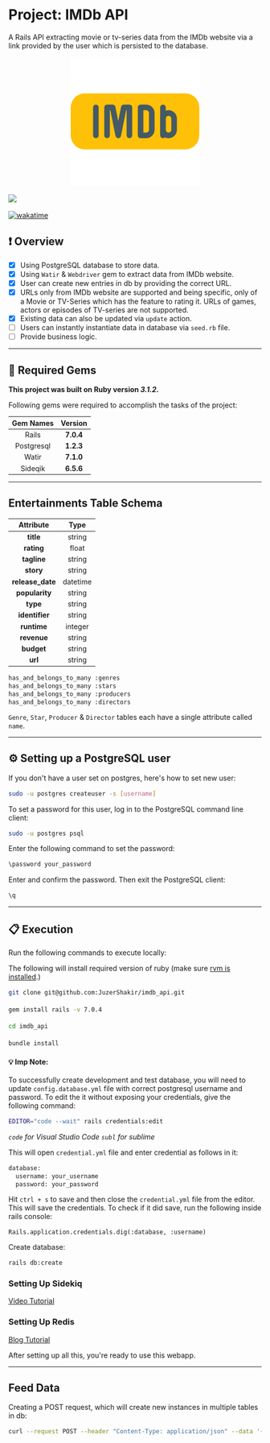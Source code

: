 # Project: IMDb API

A Rails API extracting movie or tv-series data from the IMDb website via a link provided by the user which is persisted to the database.

<div align="center">
  <img src="public/assets/project_logo.png" />
</div>

![](https://visitor-badge-reloaded.herokuapp.com/badge?page_id=juzershakir.imdb_api&color=000000&lcolor=000000&style=for-the-badge&logo=Github)

<a href="https://wakatime.com/badge/user/ccef187f-4308-4666-920d-d0a9a07d713a/project/509003f7-2b71-4958-be09-1a0d27b03a0c"><img src="https://wakatime.com/badge/user/ccef187f-4308-4666-920d-d0a9a07d713a/project/509003f7-2b71-4958-be09-1a0d27b03a0c.svg" alt="wakatime"></a>

## ❗ Overview

- [x] Using PostgreSQL database to store data.
- [x] Using `Watir` & `Webdriver` gem to extract data from IMDb website.
- [x] User can create new entries in db by providing the correct URL.
- [x] URLs only from IMDb website are supported and being specific, only of a Movie or TV-Series which has the feature to rating it. URLs of games, actors or episodes of TV-series are not supported.
- [x] Existing data can also be updated via `update` action.
- [ ] Users can instantly instantiate data in database via `seed.rb` file.
- [ ] Provide business logic.

---

## 💎 Required Gems

**This project was built on Ruby version _3.1.2_.**

Following gems were required to accomplish the tasks of the project:

| **Gem Names** | **Version** |
| :-----------: | :---------: |
|     Rails     |  **7.0.4**  |
|  Postgresql   |  **1.2.3**  |
|     Watir     |  **7.1.0**  |
|    Sideqik    |  **6.5.6**  |

---

## Entertainments Table Schema

|  **Attribute**   | **Type** |
| :--------------: | :------: |
|    **title**     |  string  |
|    **rating**    |  float   |
|   **tagline**    |  string  |
|    **story**     |  string  |
| **release_date** | datetime |
|  **popularity**  |  string  |
|     **type**     |  string  |
|  **identifier**  |  string  |
|   **runtime**    | integer  |
|   **revenue**    |  string  |
|    **budget**    |  string  |
|     **url**      |  string  |

```
has_and_belongs_to_many :genres
has_and_belongs_to_many :stars
has_and_belongs_to_many :producers
has_and_belongs_to_many :directors
```

`Genre`, `Star`, `Producer` & `Director` tables each have a single attribute called `name`.

---

## ⚙️ Setting up a PostgreSQL user

If you don't have a user set on postgres, here's how to set new user:

```bash
sudo -u postgres createuser -s [username]
```

To set a password for this user, log in to the PostgreSQL command line client:

```bash
sudo -u postgres psql
```

Enter the following command to set the password:

```bash
\password your_password
```

Enter and confirm the password. Then exit the PostgreSQL client:

```bash
\q
```

---

## 📋 Execution

Run the following commands to execute locally:

The following will install required version of ruby (make sure [rvm is installed](https://rvm.io/rvm/install).)

```bash
git clone git@github.com:JuzerShakir/imdb_api.git

gem install rails -v 7.0.4

cd imdb_api

bundle install
```

#### 💡 Imp Note:

To successfully create development and test database, you will need to update `config.database.yml` file with correct postgresql username and password.
To edit the it without exposing your credentials, give the following command:

```bash
EDITOR="code --wait" rails credentials:edit
```

_`code` for Visual Studio Code_
_`subl` for sublime_

This will open `credential.yml` file and enter credential as follows in it:

```
database:
  username: your_username
  password: your_password
```

Hit `ctrl + s` to save and then close the `credential.yml` file from the editor. This will save the credentials. To check if it did save, run the following inside rails console:

```
Rails.application.credentials.dig(:database, :username)
```

Create database:

```bash
rails db:create
```

### Setting Up Sidekiq

[Video Tutorial](https://youtu.be/aaGSh38nzq8)

### Setting Up Redis

[Blog Tutorial](https://www.digitalocean.com/community/tutorials/how-to-install-and-secure-redis-on-ubuntu-18-04)

After setting up all this, you're ready to use this webapp.

---

## Feed Data

Creating a POST request, which will create new instances in multiple tables in db:

```bash
curl --request POST --header "Content-Type: application/json" --data '{"url": "https://www.imdb.com/title/tt0944947/"}' http://localhost:3000/api/entertainment -v
```
